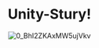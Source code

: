 <div align=center> 
<h1> Unity-Stury!</h1>

![0_BhI2ZKAxMW5ujVkv](https://user-images.githubusercontent.com/114336975/193605567-c4e22102-ca53-49c4-8f7a-ba8fd840cf3f.png)

</div>

